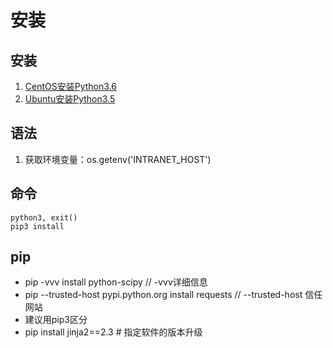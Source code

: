 # 安装

## 安装
1. [CentOS安装Python3.6](http://blog.csdn.net/u011404495/article/details/54883310)
1. [Ubuntu安装Python3.5](http://blog.csdn.net/bebemo/article/details/51350484)

## 语法
1. 获取环境变量：os.getenv('INTRANET_HOST')

## 命令
```
python3, exit()
pip3 install
```

## pip
* pip -vvv install python-scipy // -vvv详细信息
* pip --trusted-host pypi.python.org install requests // --trusted-host 信任网站
* 建议用pip3区分
* pip install jinja2==2.3 # 指定软件的版本升级
